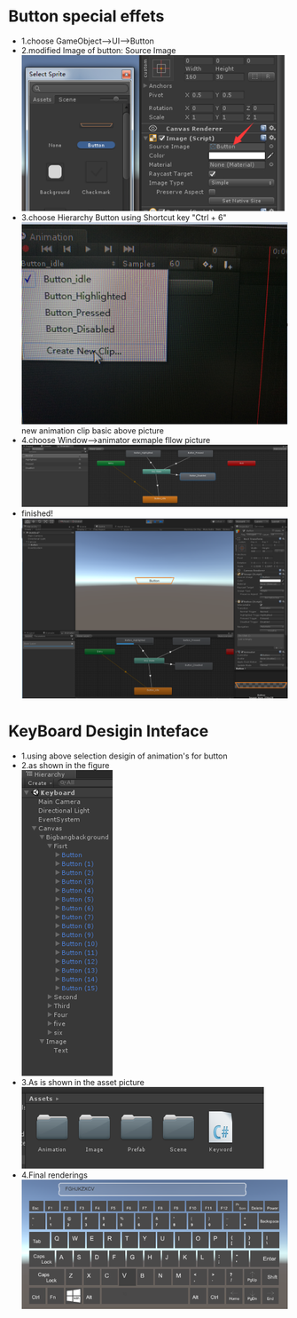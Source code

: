 Button special effets
===
* 1.choose GameObject-->UI-->Button <br>
* 2.modified Image of button: Source Image<br>
![modified Image background](https://github.com/yguo18/UnityFundamentalModeling/raw/master/ButtonSpecialEffects/Assets/Image/btnbg.png)<br>
* 3.choose Hierarchy Button using Shortcut key "Ctrl + 6" 
![animation Interface](https://github.com/yguo18/UnityFundamentalModeling/raw/master/ButtonSpecialEffects/Assets/Image/animation.png)<br>
   new animation clip basic above picture<br>
* 4.choose Window-->animator  exmaple fllow picture
![animator](https://github.com/yguo18/UnityFundamentalModeling/raw/master/ButtonSpecialEffects/Assets/Image/animator.PNG)<br>
* finished!
![xiaoguotu](https://github.com/yguo18/UnityFundamentalModeling/raw/master/ButtonSpecialEffects/Assets/Image/effetpic.png)<br>

# KeyBoard Desigin Inteface

* 1.using above selection desigin of animation's  for button<br>
* 2.as shown in the figure<br>
![hierarchy figure](https://github.com/yguo18/UnityFundamentalModeling/raw/master/KeyBoard%20Desigin%20Inteface/Assets/Image/KeyHierarchy.png)<br>
* 3.As is shown in the asset picture<br>
![asset](https://github.com/yguo18/UnityFundamentalModeling/raw/master/KeyBoard%20Desigin%20Inteface/Assets/Image/asset.png)<br>
* 4.Final renderings
![renderings image](https://github.com/yguo18/UnityFundamentalModeling/raw/master/KeyBoard%20Desigin%20Inteface/Assets/Image/rendering.png)
